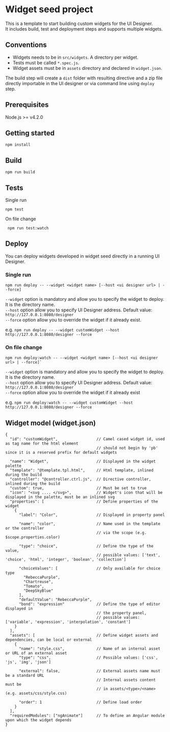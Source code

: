 # Widget seed project

This is a template to start building custom widgets for the UI Designer.  
It includes build, test and deployment steps and supports multiple widgets.
 
## Conventions
- Widgets needs to be in `src/widgets`. A directory per widget.
- Tests must be called `*.spec.js`.
- Widget assets must be in `assets` directory and declared in `widget.json`.

The build step will create a `dist` folder with resulting directive and a zip file directly importable 
in the UI designer or via command line using `deploy` step. 

## Prerequisites
Node.js >= v4.2.0

## Getting started

```
npm install
```

## Build

```
npm run build
```

## Tests

Single run
```
npm test
```

On file change
```
 npm run test:watch
```

## Deploy
You can deploy widgets developed in widget seed directly in a running UI Designer. 

### Single run 

```
npm run deploy -- --widget <widget name> [--host <ui designer url> | --force]
```

`--widget` option is mandatory and allow you to specify the widget to deploy. It is the directory name.  
`--host` option allow you to specify UI Designer address. Default value: `http://127.0.0.1:8080/designer`  
`--force` option allow you to override the widget if it already exist.

e.g. `npm run deploy -- --widget customWidget --host http://127.0.0.1:8080/designer --force`

### On file change

```
npm run deploy:watch -- --widget <widget name> [--host <ui designer url> | --force]`
```

`--widget` option is mandatory and allow you to specify the widget to deploy. It is the directory name.  
`--host` option allow you to specify UI Designer address. Default value: `http://127.0.0.1:8080/designer`  
`--force` option allow you to override the widget if it already exist

e.g. `npm run deploy:watch -- --widget customWidget --host http://127.0.0.1:8080/designer --force`

## Widget model (widget.json)

```
{
  "id": "customWidget",                 // Camel cased widget id, used as tag name for the html element
                                        // should not begin by 'pb' since it is a reserved prefix for default widgets 
                                        
  "name": "Widget",                     // Displayed in the widget palette
  "template": "@template.tpl.html",     // Html template, inlined during the build
  "controller": "@controller.ctrl.js",  // Directive controller, inlined during the build
  "custom": true,                       // Must be set to true
  "icon": "<svg .... </svg>",           // Widget's icon that will be displayed in the palette, must be an inlined svg
  "properties": [                       // Define properties of the widget
    {
      "label": "Color",                 // Displayed in property panel
      
      "name": "color",                  // Name used in the template or the controller 
                                        // via the scope (e.g. $scope.properties.color)
                                        
      "type": "choice",                 // Define the type of the value, 
                                        // possible values: ['text', 'choice', 'html', 'integer', 'boolean', 'collection']
                                        
      "choiceValues": [                 // Only available for choice type
        "RebeccaPurple",
        "Chartreuse",
        "Tomato",
        "DeepSkyBlue"
      ],
      "defaultValue": "RebeccaPurple",
      "bond": "expression"              // Define the type of editor displayed in 
                                        // the property panel,
                                        // possible values: ['variable', 'expression', 'interpolation', 'constant']
    }
  ],
  "assets": [                           // Define widget assets and dependencies, can be local or external
    {
      "name": "style.css",              // Name of an internal asset or URL of an external asset
      "type": "css",                    // Possible values: ['css', 'js', 'img', 'json']
      
      "external": false,                // External assets name must be a standard URL
                                        // Internal assets content must be 
                                        // in assets/<type>/<name> (e.g. assets/css/style.css)
                                        
      "order": 1                        // Define load order
    }
  ],
  "requiredModules": ["ngAnimate"]      // To define an Angular module upon which the widget depends
}
```

